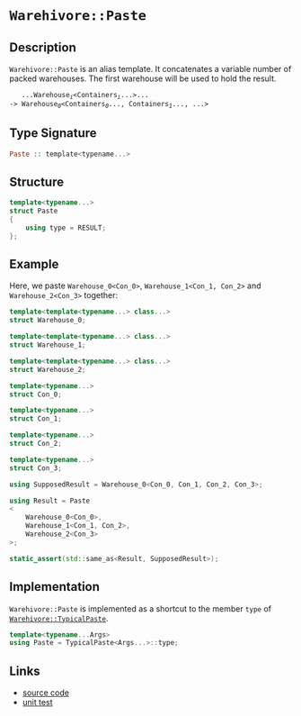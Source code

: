 <!-- Copyright 2024 Feng Mofan
SPDX-License-Identifier: Apache-2.0 -->

# `Warehivore::Paste`

## Description

`Warehivore::Paste` is an alias template. It concatenates a variable number of packed warehouses. The first warehouse will be used to hold the result.
<pre><code>   ...Warehouse<sub><i>i</i></sub>&lt;Containers<sub><i>i</i></sub>...&gt;...
-> Warehouse<sub><i>0</i></sub>&lt;Containers<sub><i>0</i></sub>..., Containers<sub><i>1</i></sub>..., ...></code></pre>

## Type Signature

```Haskell
Paste :: template<typename...>
```

## Structure

```C++
template<typename...>
struct Paste
{
    using type = RESULT;
};
```

## Example

Here, we paste `Warehouse_0<Con_0>`,  `Warehouse_1<Con_1, Con_2>` and `Warehouse_2<Con_3>` together:

```C++
template<template<typename...> class...>
struct Warehouse_0;

template<template<typename...> class...>
struct Warehouse_1;

template<template<typename...> class...>
struct Warehouse_2;

template<typename...>
struct Con_0;

template<typename...>
struct Con_1;

template<typename...>
struct Con_2;

template<typename...>
struct Con_3;

using SupposedResult = Warehouse_0<Con_0, Con_1, Con_2, Con_3>;

using Result = Paste
<
    Warehouse_0<Con_0>, 
    Warehouse_1<Con_1, Con_2>,
    Warehouse_2<Con_3>
>;

static_assert(std::same_as<Result, SupposedResult>);
```

## Implementation

`Warehivore::Paste` is implemented as a shortcut to the member `type` of [`Warehivore::TypicalPaste`](./typical_paste.doc.md).

```C++
template<typename...Args>
using Paste = TypicalPaste<Args...>::type;
```

## Links

- [source code](../../../../conceptrodon/warehivore/paste.hpp)
- [unit test](../../../../tests/unit/warehivore/paste.test.hpp)
